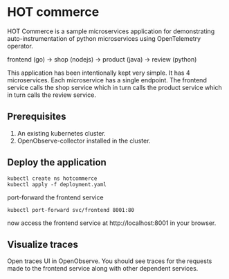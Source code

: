 # HOT commerce

HOT Commerce is a sample microservices application for demonstrating auto-instrumentation of python microservices using OpenTelemetry operator.

frontend (go) -> shop (nodejs) -> product (java) -> review (python)

This application has been intentionally kept very simple. It has 4 microservices. Each microservice has a single endpoint. The frontend service calls the shop service which in turn calls the product service which in turn calls the review service.

## Prerequisites

1. An existing kubernetes cluster. 
1. OpenObserve-collector installed in the cluster.

## Deploy the application

```
kubectl create ns hotcommerce
kubectl apply -f deployment.yaml
```

port-forward the frontend service

```
kubectl port-forward svc/frontend 8001:80
```

now access the frontend service at http://localhost:8001 in your browser.

## Visualize traces

Open traces UI in OpenObserve. You should see traces for the requests made to the frontend service along with other dependent services.
